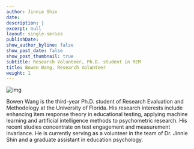 ```yaml
---
author: Jinnie Shin 
date: 
description: |
excerpt: null
layout: single-series
publishDate: 
show_author_byline: false
show_post_date: false
show_post_thumbnail: true 
subtitle: Research Volunteer, Ph.D. student in REM
title: Bowen Wang, Research Volunteer 
weight: 1
---
```


![img]('featured.jpg')

Bowen Wang is the third-year Ph.D. student of Research Evaluation and Methodology at the University of Florida. His research interests include enhancing item response theory in educational testing, applying machine learning and artificial intelligence methods to psychometric research. His recent studies concentrate on test engagement and measurement invariance. He is currently serving as a volunteer in the team of Dr. Jinnie Shin and a graduate assistant in education psychology.

